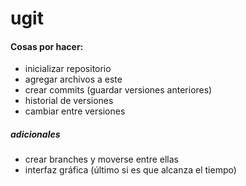 # ugit

#### Cosas por hacer:
* inicializar repositorio
* agregar archivos a este
* crear commits (guardar versiones anteriores)
* historial de versiones
* cambiar entre versiones
##### adicionales
* crear branches y moverse entre ellas
* interfaz gráfica (último si es que alcanza el tiempo)

